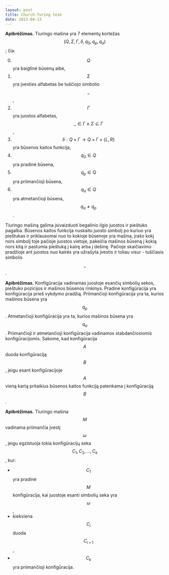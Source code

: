 ```yaml
---
layout: post
title: Church-Turing tezė
date: 2013-04-13
---
```

**Apibrėžimas.** Tiuringo mašina yra 7 elementų kortežas $$(Q, \Sigma, \Gamma, \delta, q_0, q_p, q_a)$$; čia:

0. $$Q$$ yra baigtinė būsenų aibė,
0. $$\Sigma$$ yra įvesties alfabetas be tuščiojo simbolio $$\_$$,
0. $$\Gamma$$ yra juostos alfabetas, $$\_ \in \Gamma \wedge \Sigma \subseteq \Gamma$$,
0. $$\delta: Q \times \Gamma \rightarrow Q \times \Gamma \times \{L, R\}$$ yra būsenos kaitos funkcija,
0. $$q_0 \in Q$$ yra pradinė būsena,
0. $$q_p \in Q$$ yra priimančioji būsena,
0. $$q_a \in Q$$ yra atmetančioji būsena, $$q_a \neq q_p$$.

Tiuringo mašiną galima įsivaizduoti begalinio ilgio juostos ir pieštuko pagalba.
Būsenos kaitos funkcija nuskaito juosto simbolį po kuriuo yra pieštukas ir priklausomai nuo to kokioje būsenoje yra mašina, įrašo kokį nors simbolį toje pačioje juostos vietoje, pakeičia mašinos būseną į kokią nors kitą ir pastumia pieštuką į kairę arba į dešinę.
Pačioje skaičiavimo pradžioje ant juostos nuo kairės yra užrašyta įvestis ir toliau visur - tuščiasis simbolis $$\_$$.

**Apibrėžimas.** Konfigūracija vadinamas juostoje esančių simbolių sekos, pieštuko pozicijos ir mašinos būsenos rinkinys.
Pradinė konfigūracija yra konfigūracija prieš vykdymo pradžią.
Priimančioji konfigūracija yra ta, kurios mašinos būsena yra $$q_p$$.
Atmetančioji konfigūracija yra ta, kurios mašinos būsena yra $$q_a$$.
Priimančioji ir atmetančioji konfigūracija vadinamos stabdančiosiomis konfigūracijomis.
Sakome, kad konfigūracija $$A$$ duoda konfigūraciją $$B$$, jeigu esant konfigūracijoje $$A$$ vieną kartą pritaikius būsenos kaitos funkciją patenkama į konfigūraciją $$B$$.

**Apibrėžimas.** Tiuringo mašina $$M$$ vadinama priimančia įvestį $$\omega$$, jeigu egzistuoja tokia konfigūracijų seka $$C_1, C_2, \dots, C_k$$, kur:

* $$C_1$$ yra pradinė $$M$$ konfigūracija, kai juostoje esanti simbolių seka yra $$\omega$$,
* kiekviena $$C_i$$ duoda $$C_{i+1}$$,
* $$C_k$$ yra priimančioji konfigūracija.
